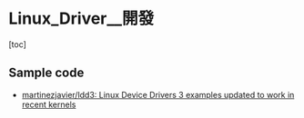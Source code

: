 # Linux_Driver__開發

[toc]
<!-- toc --> 

## Sample code

- [martinezjavier/ldd3: Linux Device Drivers 3 examples updated to work in recent kernels](https://github.com/martinezjavier/ldd3)

